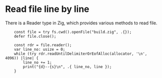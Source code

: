 # Read file line by line

There is a Reader type in Zig, which provides various methods to read file.

```zig
    const file = try fs.cwd().openFile("build.zig", .{});
    defer file.close();

    const rdr = file.reader();
    var line_no: usize = 0;
    while (try rdr.readUntilDelimiterOrEofAlloc(allocator, '\n', 4096)) |line| {
        line_no += 1;
        print("{d}--{s}\n", .{ line_no, line });
    }
```
